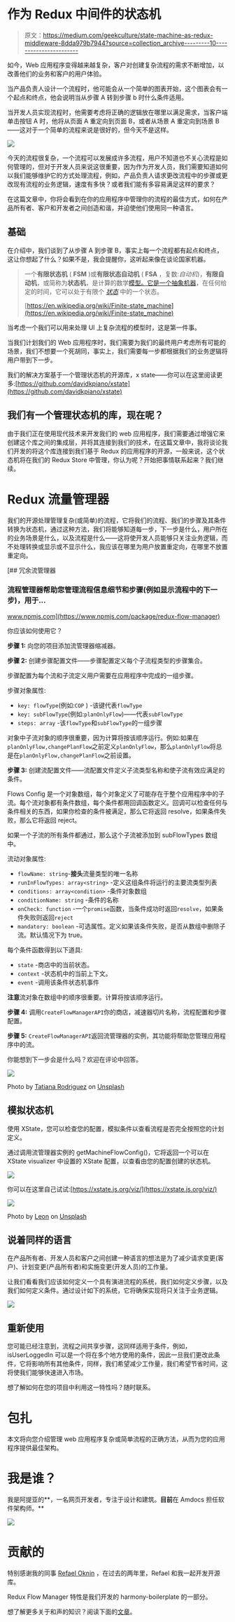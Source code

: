 # 作为 Redux 中间件的状态机

> 原文：<https://medium.com/geekculture/state-machine-as-redux-middleware-8dda979b7944?source=collection_archive---------10----------------------->

如今，Web 应用程序变得越来越复杂，客户对创建复杂流程的需求不断增加，以改善他们的业务和客户的用户体验。

当产品负责人设计一个流程时，他可能会从一个简单的图表开始，这个图表会有一个起点和终点，他会说明当从步骤 A 转到步骤 b 时什么条件适用。

当开发人员实现流程时，他需要考虑将正确的逻辑放在哪里以满足需求，当客户端单击按钮 A 时，他将从页面 A 重定向到页面 B，或者从场景 A 重定向到场景 B——这对于一个简单的流程来说是很好的，但今天不是这样。

![](img/a65ae53cf1ab17f1371c699797d25cfd.png)

今天的流程很复杂，一个流程可以发展成许多流程，用户不知道也不关心流程是如何管理的，但对于开发人员来说这很重要，因为作为开发人员，我们需要知道如何以我们能够维护它的方式处理流程，例如，产品负责人请求更改流程中的步骤或更改现有流程的业务逻辑，速度有多快？或者我们能有多容易满足这样的要求？

在这篇文章中，你将会看到在你的应用程序中管理你的流程的最佳方式，如何在产品所有者、客户和开发者之间创造和谐，并迫使他们使用同一种语言。

## 基础

在介绍中，我们谈到了从步骤 A 到步骤 B，事实上每一个流程都有起点和终点，这让你想起了什么？如果不是，我会提醒你，这听起来像在谈论国家机器。

> 一个**有限状态机** ( **FSM** )或**有限状态自动机** ( **FSA** ，复数:*自动机*)，**有限自动机**，或简称为**状态机**，是计算的数学[模型。它是一个](https://en.wikipedia.org/wiki/Model_of_computation)[抽象机器](https://en.wikipedia.org/wiki/Abstract_machine)，在任何给定的时间，它可以处于有限个 [*状态*](https://en.wikipedia.org/wiki/State_(computer_science)) 中的一个状态。
> 
> [https://en.wikipedia.org/wiki/Finite-state_machine](https://en.wikipedia.org/wiki/Finite-state_machine)

当考虑一个我们可以用来处理 UI 上复杂流程的模型时，这是第一件事。

当我们计划我们的 Web 应用程序时，我们需要为我们的最终用户考虑所有可能的场景，我们不想要一个死胡同，事实上，我们需要每一步都根据我们的业务逻辑将用户带到下一步。

我们的解决方案基于一个管理状态机的开源库，x state——你可以在这里阅读更多:[https://github.com/davidkpiano/xstate](https://github.com/davidkpiano/xstate)

## 我们有一个管理状态机的库，现在呢？

由于我们正在使用现代技术来开发我们的 web 应用程序，我们需要通过增强它来创建这个库之间的集成层，并将其连接到我们的技术，在这篇文章中，我将谈论我们开发的将这个库连接到我们基于 Redux 的应用程序的开源，一般来说，这个状态机将在我们的 Redux Store 中管理，你认为呢？开始把事情联系起来？我们继续。

# Redux 流量管理器

我们的开源处理管理复杂(或简单)的流程，它将我们的流程、我们的步骤及其条件转换为状态机，通过这种方法，我们将能够知道每一步，下一步是什么，用户所在的业务场景是什么，以及流程是什么——这将使开发人员能够只关注业务逻辑，而不处理转换或显示或不显示什么，我应该在哪里为用户放置重定向，在哪里不放置重定向。

[](https://www.npmjs.com/package/redux-flow-manager) [## 冗余流管理器

### 流程管理器帮助您管理流程信息细节和步骤(例如显示流程中的下一步)，用于…

www.npmjs.com](https://www.npmjs.com/package/redux-flow-manager) 

你应该如何使用它？

**步骤 1:** 向您的项目添加流管理器缩减器。

**步骤 2:** 创建步骤配置文件——步骤配置定义每个子流程类型的步骤集合。

步骤配置为每个流和子流定义用户需要在应用程序中完成的一组步骤。

步骤对象属性:

*   `key: flowType`(例如:`COP` ) -该键代表`flowType`
*   `key: subFlowType`(例如:`planOnlyFlow`)——代表`subFlowType`
*   `steps: array` -该`flowType`和`subFlowType`的一组步骤

对象中子流对象的顺序很重要，因为计算将按该顺序运行。例如:如果在`planOnlyFlow,changePlanFlow`之前定义`planOnlyFlow`，那么`planOnlyFlow`将总是在`planOnlyFlow,changePlanFlow`之前设置。

**步骤 3:** 创建流配置文件——流配置文件定义子流类型名称和使子流有效应满足的条件。

Flows Config 是一个对象数组，每个对象定义了可能存在于整个应用程序中的子流。每个流对象都有条件数组，每个条件都用回调函数定义。回调可以检查任何与条件相关的东西，如果你检查的条件被满足，那么它将返回 resolve，如果条件失败，那么它将返回 reject。

如果一个子流的所有条件都通过，那么这个子流被添加到 subFlowTypes 数组中。

流动对象属性:

*   `flowName: string`-**接头**流量类型的唯一名称
*   `runInFlowTypes: array<string>` -定义这组条件将运行的主要流类型列表
*   `conditions: array<condition>` -条件对象数组
*   `conditionName: string` -条件的名称
*   `onCheck: function` -一个`promise`函数，当条件成功时返回`resolve`，如果条件失败则返回`reject`
*   `mandatory: boolean` -可选属性。定义如果该条件失败，是否从数组中删除子流。默认情况下为 true。

每个条件函数得到以下道具:

*   `state` -商店中的当前状态。
*   `context` -状态机中的当前上下文。
*   `event` -调用该条件状态机事件

**注意**流对象在数组中的顺序很重要。计算将按该顺序运行。

**步骤 4:** 调用`CreateFlowManagerAPI`你的商店，减速器切片名称，流程配置和步骤配置。

**步骤 5:** `CreateFlowManagerAPI`返回流管理器的实例，其功能将帮助您管理应用程序中的流。

你能想到下一步会是什么吗？欢迎在评论中回答。

![](img/93e3f225c73f02d3b8d1722de905a8d0.png)

Photo by [Tatiana Rodriguez](https://unsplash.com/@tata186?utm_source=medium&utm_medium=referral) on [Unsplash](https://unsplash.com?utm_source=medium&utm_medium=referral)

## 模拟状态机

使用 XState，您可以检查您的配置，模拟条件以查看流程是否完全按照您的计划定义。

通过调用流管理器实例的 getMachineFlowConfig()，它将返回一个可以在 XState visualizer 中设置的 XState 配置，以查看由您的配置创建的状态机。

![](img/c3c71df854b8ae5585fcc198d8da7a27.png)

你可以在这里自己试试:[https://xstate.js.org/viz/](https://xstate.js.org/viz/)

![](img/0fae595dacb23f8aba61d563e192cc86.png)

Photo by [Leon](https://unsplash.com/@myleon?utm_source=medium&utm_medium=referral) on [Unsplash](https://unsplash.com?utm_source=medium&utm_medium=referral)

## 说着同样的语言

在产品所有者、开发人员和客户之间创建一种语言的想法是为了减少请求变更(客户)、计划变更(产品所有者)和实施变更(开发人员)的工作量。

让我们看看我们应该如何定义一个具有演进流程的系统，我们如何定义步骤，以及我们如何定义条件。通过设计如下的系统，它将确保实现将只关注于业务逻辑。

![](img/c7b47336f7c86c403c3b0694cad17271.png)

## 重新使用

您可能已经注意到，流程之间共享步骤，这同样适用于条件，例如，isUserLoggedIn 可以是一个将在多个地方使用的条件，因此一旦我们更改此条件，它将影响所有其他条件，同样，我们希望减少工作量，我们希望节省时间，这将使我们能够快速进入市场。

想了解如何在您的项目中利用这一特性吗？随时联系。

# 包扎

本文将向您介绍管理 web 应用程序复杂或简单流程的正确方法，从而为您的应用程序提供最佳架构。

# 我是谁？

我是阿提亚的**，一名网页开发者，专注于设计和建筑。**目前**在 Amdocs 担任软件架构师。**

![](img/6fa1553fabcefca84da50e845f50c681.png)

# 贡献的

特别感谢我的同事 [Refael Oknin](https://www.linkedin.com/in/refael-oknin-a43773143/) ，在过去的两年里，Refael 和我一起开发开源库。

Redux Flow Manager 特性是我们开发的 harmony-boilerplate 的一部分。

想了解更多关于和声的知识？阅读下面的[文章](https://ofirattia.medium.com/master-your-next-web-application-3df95dde2976)。